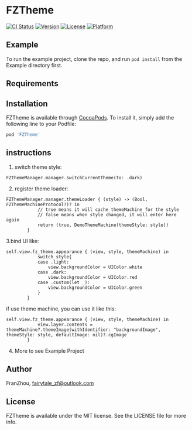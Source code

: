 # FZTheme

[![CI Status](https://img.shields.io/travis/FranZhou/FZTheme.svg?style=flat)](https://travis-ci.org/FranZhou/FZTheme)
[![Version](https://img.shields.io/cocoapods/v/FZTheme.svg?style=flat)](https://cocoapods.org/pods/FZTheme)
[![License](https://img.shields.io/cocoapods/l/FZTheme.svg?style=flat)](https://cocoapods.org/pods/FZTheme)
[![Platform](https://img.shields.io/cocoapods/p/FZTheme.svg?style=flat)](https://cocoapods.org/pods/FZTheme)

## Example

To run the example project, clone the repo, and run `pod install` from the Example directory first.

## Requirements

## Installation

FZTheme is available through [CocoaPods](https://cocoapods.org). To install
it, simply add the following line to your Podfile:

```ruby
pod 'FZTheme'
```

## instructions
1. switch theme style:
```
FZThemeManager.manager.switchCurrentTheme(to: .dark)
```

2. register theme loader:
```
FZThemeManager.manager.themeLoader { (style) -> (Bool, FZThemeMachineProtocol?)? in
            // true means it will cache themeMachine for the style
            // false means when style changed, it will enter here again
            return (true, DemoThemeMachine(themeStyle: style))
        }
```
3.bind UI like:
```
self.view.fz_theme.appearance { (view, style, themeMachine) in
            switch style{
            case .light:
                view.backgroundColor = UIColor.white
            case .dark:
                view.backgroundColor = UIColor.red
            case .custom(let _):
                view.backgroundColor = UIColor.green
            }
        }

```
if use theme machine, you can use it like this:
```
self.view.fz_theme.appearance { (view, style, themeMachine) in
            view.layer.contents = themeMachine?.themeImage(withIdentifier: "backgroundImage", themeStyle: style, defaultImage: nil)?.cgImage
        }
```
4. More to see Example Project


## Author

FranZhou, fairytale_zf@outlook.com

## License

FZTheme is available under the MIT license. See the LICENSE file for more info.
